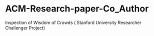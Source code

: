 # ACM-Research-paper-Co_Author
Inspection of Wisdom of Crowds ( Stanford University Researcher Challenger Project)
